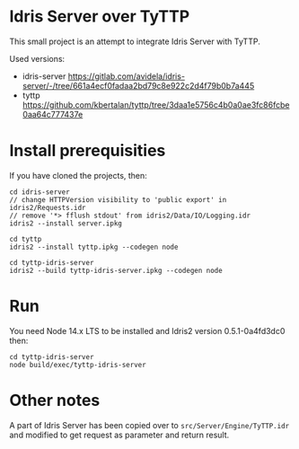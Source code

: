 # Idris Server over TyTTP

This small project is an attempt to integrate Idris Server with TyTTP.

Used versions:

- idris-server https://gitlab.com/avidela/idris-server/-/tree/661a4ecf0fadaa2bd79c8e922c2d4f79b0b7a445
- tyttp https://github.com/kbertalan/tyttp/tree/3daa1e5756c4b0a0ae3fc86fcbe0aa64c777437e

# Install prerequisities

If you have cloned the projects, then:

    cd idris-server
    // change HTTPVersion visibility to 'public export' in idris2/Requests.idr
    // remove '*> fflush stdout' from idris2/Data/IO/Logging.idr
    idris2 --install server.ipkg

    cd tyttp
    idris2 --install tyttp.ipkg --codegen node

    cd tyttp-idris-server
    idris2 --build tyttp-idris-server.ipkg --codegen node

# Run

You need Node 14.x LTS to be installed and Idris2 version 0.5.1-0a4fd3dc0 then:

    cd tyttp-idris-server
    node build/exec/tyttp-idris-server

# Other notes

A part of Idris Server has been copied over to `src/Server/Engine/TyTTP.idr` and modified to get request as parameter and return result.

